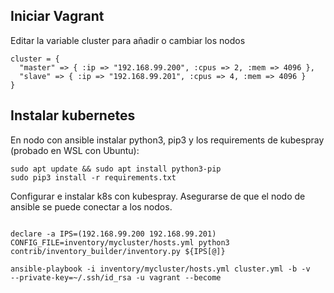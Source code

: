 ## Iniciar Vagrant
Editar la variable cluster para añadir o cambiar los nodos
```
cluster = {
  "master" => { :ip => "192.168.99.200", :cpus => 2, :mem => 4096 },
  "slave" => { :ip => "192.168.99.201", :cpus => 4, :mem => 4096 }
}
```

## Instalar kubernetes
En nodo con ansible instalar python3, pip3 y los requirements de kubespray (probado en WSL con Ubuntu):
```
sudo apt update && sudo apt install python3-pip
sudo pip3 install -r requirements.txt

```

Configurar e instalar k8s con kubespray. Asegurarse de que el nodo de ansible se puede conectar a los nodos.

```

declare -a IPS=(192.168.99.200 192.168.99.201)
CONFIG_FILE=inventory/mycluster/hosts.yml python3 contrib/inventory_builder/inventory.py ${IPS[@]}

ansible-playbook -i inventory/mycluster/hosts.yml cluster.yml -b -v   --private-key=~/.ssh/id_rsa -u vagrant --become
```